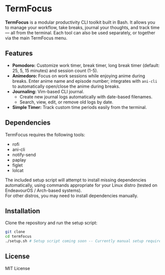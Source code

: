 # TermFocus

**TermFocus** is a modular productivity CLI toolkit built in Bash. It allows you to manage your workflow, take breaks, journal your thoughts, and track time — all from the terminal. Each tool can also be used separately, or together via the main TermFocus menu.

## Features

- **Pomodoro:** Customize work timer, break timer, long break timer (default: 25, 5, 15 minutes) and session count (1-5).  
- **Animedoro:** Focus on work sessions while enjoying anime during breaks. Enter anime name and episode number; integrates with `ani-cli` to automatically open/close the anime during breaks.  
- **Journaling:** Vim-based CLI journal.  
  - Create new journal logs automatically with date-based filenames.  
  - Search, view, edit, or remove old logs by date.  
- **Simple Timer:** Track custom time periods easily from the terminal.

## Dependencies

TermFocus requires the following tools:

- rofi
- ani-cli
- notify-send
- paplay
- figlet
- lolcat

The included setup script will attempt to install missing dependencies automatically, using commands appropriate for your Linux distro (tested on EndeavourOS / Arch-based systems).  
For other distros, you may need to install dependencies manually.

## Installation

Clone the repository and run the setup script:

```bash
git clone 
cd termfocus
./setup.sh # Setup script coming soon -- Currently manual setup required.
```
## License

MIT License

